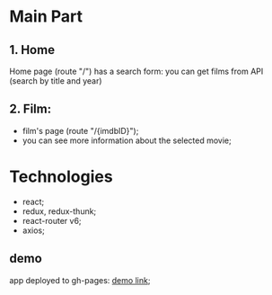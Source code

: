 # Main Part
## 1. Home
Home page (route "/") has a search form: you can get films from API (search by title and year)
## 2. Film:
 - film's page (route "/{imdbID}");
 - you can see more information about the selected movie;

 # Technologies
 - react;
 - redux, redux-thunk;
 - react-router v6;
 - axios;

## demo
app deployed to gh-pages: [demo link](https://nataliiagrineva.github.io/react-films/);

